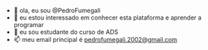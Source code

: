 - 👋 ola, eu sou @PedroFumegali
- 👀  eu estou interessado em conhecer esta plataforma e aprender a programar
- 🌱 eu sou estudante do curso de ADS
- 📫 meu email principal é pedrofumegali.2002@gmail.com
